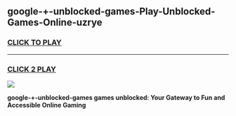 
## google-+-unblocked-games-Play-Unblocked-Games-Online-uzrye
<h3>
<a href="https://premium76.site?title=google-+-unblocked-games&ref=24A">CLICK TO PLAY</a></h3>
<hr>

<h3>
<a href="https://premium76.site?title=google-+-unblocked-games&ref=24A">CLICK 2 PLAY</a>
  
</h3>

<a href="https://premium76.site?title=google-+-unblocked-games&ref=24A"><img src="https://clearcache.store/games.png"></a>


**google-+-unblocked-games games unblocked: Your Gateway to Fun and Accessible Online Gaming**
